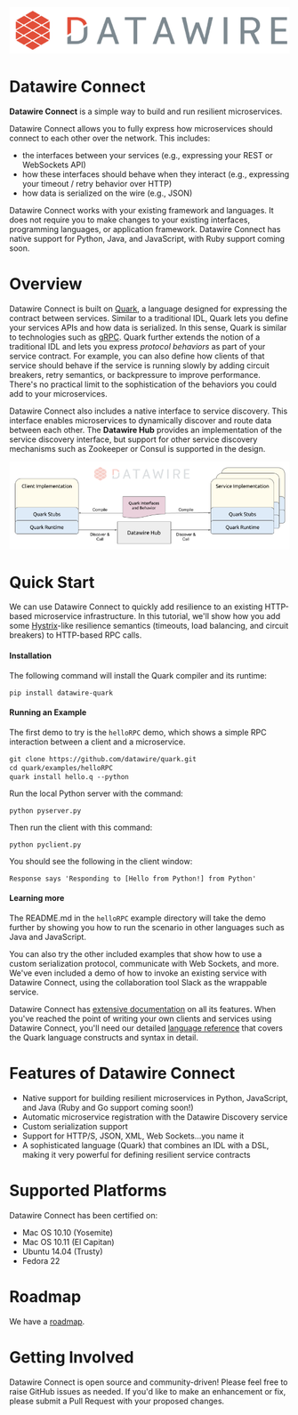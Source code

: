 ![Datawire](static-files/dw-logo.png)

# Datawire Connect

**Datawire Connect** is a simple way to build and run resilient microservices.

Datawire Connect allows you to fully express how microservices should
connect to each other over the network. This includes:

* the interfaces between your services (e.g., expressing your REST or WebSockets API)
* how these interfaces should behave when they interact (e.g.,
  expressing your timeout / retry behavior over HTTP)
* how data is serialized on the wire (e.g., JSON)

Datawire Connect works with your existing framework and languages. It
does not require you to make changes to your existing interfaces,
programming languages, or application framework. Datawire Connect
has native support for Python, Java, and JavaScript, with Ruby support
coming soon.

# Overview

Datawire Connect is built on [Quark](https://github.com/datawire/quark),
a language designed for expressing the contract between services. Similar to a
traditional IDL, Quark lets you define your services APIs and how data is
serialized. In this sense, Quark is similar to technologies such as
[gRPC](http://www.grpc.io). Quark further extends the notion of a
traditional IDL and lets you express *protocol behaviors* as part of
your service contract. For example, you can also define how clients of
that service should behave if the service is running slowly by adding
circuit breakers, retry semantics, or backpressure to improve
performance. There's no practical limit to the sophistication of the
behaviors you could add to your microservices.

Datawire Connect also includes a native interface to service
discovery. This interface enables microservices to dynamically
discover and route data between each other. The **Datawire Hub**
provides an implementation of the service discovery interface, but
support for other service discovery mechanisms such as Zookeeper or
Consul is supported in the design.

![Datawire Connect](static-files/dw-connect.png)

# Quick Start

We can use Datawire Connect to quickly add resilience to an existing
HTTP-based microservice infrastructure. In this tutorial, we'll show
how you add some [Hystrix](https://github.com/Netflix/Hystrix)-like resilience
semantics (timeouts, load balancing, and circuit breakers) to HTTP-based
RPC calls.

#### Installation

The following command will install the Quark compiler and its runtime:
```
pip install datawire-quark
```
#### Running an Example

The first demo to try is the `helloRPC` demo, which shows a simple RPC
interaction between a client and a microservice.

```
git clone https://github.com/datawire/quark.git
cd quark/examples/helloRPC
quark install hello.q --python
```
Run the local Python server with the command:
```
python pyserver.py
```
Then run the client with this command:
```
python pyclient.py
```
You should see the following in the client window:
```
Response says 'Responding to [Hello from Python!] from Python'
```

#### Learning more

The README.md in the `helloRPC` example directory will take the demo further by
showing you how to run the scenario in other languages such as Java and JavaScript.

You can also try the other included examples that show how to use a custom
serialization protocol, communicate with Web Sockets, and more. We've even
included a demo of how to invoke an existing service with Datawire Connect,
using the collaboration tool Slack as the wrappable service.

Datawire Connect has [extensive documentation](http://datawire.github.io/quark/0.4/index.html)
on all its features. When you've reached the point of writing your own clients
and services using Datawire Connect, you'll need our detailed
[language reference](http://datawire.github.io/quark/0.4/language-reference/index.html)
that covers the Quark language constructs and syntax in detail.

# Features of Datawire Connect

* Native support for building resilient microservices in Python, JavaScript,
and Java (Ruby and Go support coming soon!)
* Automatic microservice registration with the Datawire Discovery service
* Custom serialization support
* Support for HTTP/S, JSON, XML, Web Sockets...you name it
* A sophisticated language (Quark) that combines an IDL with a DSL, making it
very powerful for defining resilient service contracts

# Supported Platforms

Datawire Connect has been certified on:

* Mac OS 10.10 (Yosemite)
* Mac OS 10.11 (El Capitan)
* Ubuntu 14.04 (Trusty)
* Fedora 22

# Roadmap

We have a [roadmap](https://github.com/datawire/datawire-connect/blob/master/ROADMAP.md).

# Getting Involved

Datawire Connect is open source and community-driven! Please feel free to raise
GitHub issues as needed. If you'd like to make an enhancement or fix, please submit
a Pull Request with your proposed changes.
